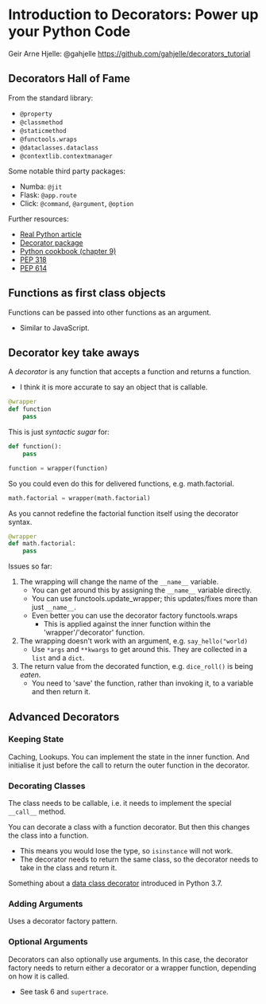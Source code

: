 # Introduction to Decorators: Power up your Python Code
Geir Arne Hjelle:  @gahjelle
https://github.com/gahjelle/decorators_tutorial

## Decorators Hall of Fame
From the standard library:
* `@property`
* `@classmethod`
* `@staticmethod`
* `@functools.wraps`
* `@dataclasses.dataclass`
* `@contextlib.contextmanager`

Some notable third party packages:
* Numba: `@jit`
* Flask: `@app.route`
* Click: `@command`, `@argument`, `@option`

Further resources:
* [Real Python article](https://realpython.com/primer-on-python-decorators)
* [Decorator package](https://pypi.org/project/decorator)
* [Python cookbook (chapter 9)](https://github.com/dabeaz/python-cookbook/tree/master/src/9)
* [PEP 318](https://www.python.org/dev/peps/pep-0318)
* [PEP 614](https://www.python.org/dev/peps/pep-0614)


## Functions as first class objects
Functions can be passed into other functions as an argument.
* Similar to JavaScript.


## Decorator key take aways
A *decorator* is any function that accepts a function and returns a function.
* I think it is more accurate to say an object that is callable.

```python
@wrapper
def function
    pass

```

This is just *syntactic sugar* for:
```python
def function():
    pass

function = wrapper(function)
```

So you could even do this for delivered functions, e.g. math.factorial.
```python
math.factorial = wrapper(math.factorial)
```
As you cannot redefine the factorial function itself using the decorator syntax.
```python
@wrapper
def math.factorial:
    pass
```


Issues so far:
1. The wrapping will change the name of the `__name__` variable.
    * You can get around this by assigning the `__name__` variable directly.
    * You can use functools.update_wrapper; this updates/fixes more than just `__name__`.
    * Even better you can use the decorator factory functools.wraps
        * This is applied against the inner function within the 'wrapper'/'decorator' function.
2. The wrapping doesn't work with an argument, e.g. `say_hello("world)`
    * Use `*args` and `**kwargs` to get around this. They are collected in a `list` and a `dict`.
3. The return value from the decorated function, e.g. `dice_roll()` is being *eaten*.
    * You need to 'save' the function, rather than invoking it, to a variable and then return it.



## Advanced Decorators

### Keeping State
Caching, Lookups.
You can implement the state in the inner function.
And initialise it just before the call to return the outer function in the decorator.


### Decorating Classes
The class needs to be callable, i.e. it needs to implement the special `__call__` method.

You can decorate a class with a function decorator. But then this changes the class into a function.
* This means you would lose the type, so `isinstance` will not work.
* The decorator needs to return the same class, so the decorator needs to take in the class and return it.

Something about a [data class decorator](https://docs.python.org/3/library/dataclasses.html) introduced in Python 3.7.

### Adding Arguments
Uses a decorator factory pattern.

### Optional Arguments
Decorators can also optionally use arguments. In this case, the decorator factory needs to return either a
decorator or a wrapper function, depending on how it is called.
* See task 6 and `supertrace`.


